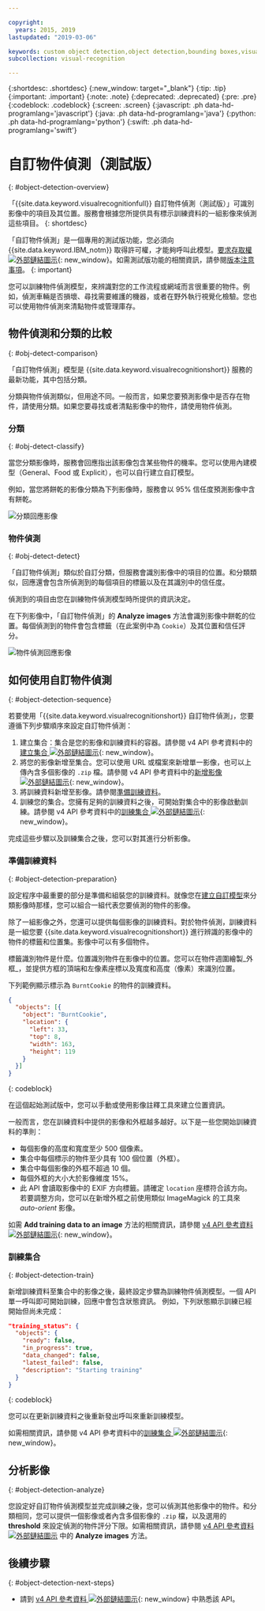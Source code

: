 ```yaml
---

copyright:
  years: 2015, 2019
lastupdated: "2019-03-06"

keywords: custom object detection,object detection,bounding boxes,visual inspection
subcollection: visual-recognition

---
```


{:shortdesc: .shortdesc}
{:new_window: target="_blank"}
{:tip: .tip}
{:important: .important}
{:note: .note}
{:deprecated: .deprecated}
{:pre: .pre}
{:codeblock: .codeblock}
{:screen: .screen}
{:javascript: .ph data-hd-programlang='javascript'}
{:java: .ph data-hd-programlang='java'}
{:python: .ph data-hd-programlang='python'}
{:swift: .ph data-hd-programlang='swift'}

<!-- Link definitions -->

[api-ref-v4]: https://{DomainName}/apidocs/visual-recognition-v4

# 自訂物件偵測（測試版）
{: #object-detection-overview}

「{{site.data.keyword.visualrecognitionfull}} 自訂物件偵測（測試版）」可識別影像中的項目及其位置。服務會根據您所提供具有標示訓練資料的一組影像來偵測這些項目。
{: shortdesc}

「自訂物件偵測」是一個專用的測試版功能，您必須向 {{site.data.keyword.IBM_notm}} 取得許可權，才能夠呼叫此模型。[要求存取權 ![外部鏈結圖示](../../icons/launch-glyph.svg "外部鏈結圖示")](https://datasciencex.typeform.com/to/c70Ak5){: new_window}。如需測試版功能的相關資訊，請參閱[版本注意事項](/docs/services/visual-recognition?topic=visual-recognition-release-notes#beta)。
{: important}

您可以訓練物件偵測模型，來辨識對您的工作流程或網域而言很重要的物件。例如，偵測車輛是否損壞、尋找需要維護的機器，或者在野外執行視覺化檢驗。您也可以使用物件偵測來清點物件或管理庫存。

## 物件偵測和分類的比較
{: #obj-detect-comparison}

「自訂物件偵測」模型是 {{site.data.keyword.visualrecognitionshort}} 服務的最新功能，其中包括分類。

分類與物件偵測類似，但用途不同。一般而言，如果您要預測影像中是否存在物件，請使用分類。如果您要尋找或者清點影像中的物件，請使用物件偵測。

### 分類
{: #obj-detect-classify}

當您分類影像時，服務會回應指出該影像包含某些物件的機率。您可以使用內建模型（General、Food 或 Explicit），也可以自行建立自訂模型。

例如，當您將餅乾的影像分類為下列影像時，服務會以 95% 信任度預測影像中含有餅乾。

![分類回應影像](images/cookies-tag.png "顯示分類的影像")

### 物件偵測
{: #obj-detect-detect}

「自訂物件偵測」類似於自訂分類，但服務會識別影像中的項目的位置。和分類類似，回應還會包含所偵測到的每個項目的標籤以及在其識別中的信任度。

偵測到的項目由您在訓練物件偵測模型時所提供的資訊決定。

在下列影像中，「自訂物件偵測」的 **Analyze images** 方法會識別影像中餅乾的位置。每個偵測到的物件會包含標籤（在此案例中為 `Cookie`）及其位置和信任評分。

![物件偵測回應影像](images/cookies-bbox.png "顯示物件偵測的影像")

## 如何使用自訂物件偵測
{: #object-detection-sequence}

若要使用「{{site.data.keyword.visualrecognitionshort}} 自訂物件偵測」，您要遵循下列步驟順序來設定自訂物件偵測：

1.  建立集合：集合是您的影像和訓練資料的容器。請參閱 v4 API 參考資料中的[建立集合 ![外部鏈結圖示](../../icons/launch-glyph.svg "外部鏈結圖示")](https://{DomainName}/apidocs/visual-recognition-v4#create-a-collection){: new_window}。
1.  將您的影像新增至集合。您可以使用 URL 或檔案來新增單一影像，也可以上傳內含多個影像的 `.zip` 檔。請參閱 v4 API 參考資料中的[新增影像 ![外部鏈結圖示](../../icons/launch-glyph.svg "外部鏈結圖示")](https://{DomainName}/apidocs/visual-recognition-v4#add-images){: new_window}。
1.  將訓練資料新增至影像。請參閱[準備訓練資料](#object-detection-preparation)。
1.  訓練您的集合。您擁有足夠的訓練資料之後，可開始對集合中的影像啟動訓練。請參閱 v4 API 參考資料中的[訓練集合 ![外部鏈結圖示](../../icons/launch-glyph.svg "外部鏈結圖示")](https://{DomainName}/apidocs/visual-recognition-v4#train-a-collection){: new_window}。

完成這些步驟以及訓練集合之後，您可以對其進行分析影像。

### 準備訓練資料
{: #object-detection-preparation}

設定程序中最重要的部分是準備和組裝您的訓練資料。就像您在[建立自訂模型](/docs/services/visual-recognition?topic=visual-recognition-tutorial-custom-classifier#tutorial-custom-classifier)來分類影像時那樣，您可以組合一組代表您要偵測的物件的影像。

除了一組影像之外，您還可以提供每個影像的訓練資料。對於物件偵測，訓練資料是一組您要 {{site.data.keyword.visualrecognitionshort}} 進行辨識的影像中的物件的標籤和位置集。影像中可以有多個物件。

標籤識別物件是什麼。位置識別物件在影像中的位置。您可以在物件週圍繪製_外框_，並提供方框的頂端和左像素座標以及寬度和高度（像素）來識別位置。

下列範例顯示標示為 `BurntCookie` 的物件的訓練資料。

```json
{
  "objects": [{
    "object": "BurntCookie",
    "location": {
      "left": 33,
      "top": 8,
      "width": 163,
      "height": 119
    }
  }]
}
```
{: codeblock}

在這個起始測試版中，您可以手動或使用影像註釋工具來建立位置資訊。

一般而言，您在訓練資料中提供的影像和外框越多越好。以下是一些您開始訓練資料的準則：

- 每個影像的高度和寬度至少 500 個像素。
- 集合中每個標示的物件至少具有 100 個位置（外框）。
- 集合中每個影像的外框不超過 10 個。
- 每個外框的大小大於影像維度 15%。
- 此 API 會讀取影像中的 EXIF 方向標籤。請確定 `location` 座標符合該方向。若要調整方向，您可以在新增外框之前使用類似 ImageMagick 的工具來 _auto-orient_ 影像。

如需 **Add training data to an image** 方法的相關資訊，請參閱 [v4 API 參考資料 ![外部鏈結圖示](../../icons/launch-glyph.svg "外部鏈結圖示")](https://{DomainName}/apidocs/visual-recognition-v4#add-training-data-to-an-image){: new_window}。

### 訓練集合
{: #object-detection-train}

新增訓練資料至集合中的影像之後，最終設定步驟為訓練物件偵測模型。一個 API 單一呼叫即可開始訓練，回應中會包含狀態資訊。
例如，下列狀態顯示訓練已經開始但尚未完成：

```json
"training_status": {
  "objects": {
    "ready": false,
    "in_progress": true,
    "data_changed": false,
    "latest_failed": false,
    "description": "Starting training"
  }
}
```
{: codeblock}

您可以在更新訓練資料之後重新發出呼叫來重新訓練模型。

如需相關資訊，請參閱 v4 API 參考資料中的[訓練集合 ![外部鏈結圖示](../../icons/launch-glyph.svg "外部鏈結圖示")](https://{DomainName}/apidocs/visual-recognition-v4#train-a-collection){: new_window}。

## 分析影像
{: #object-detection-analyze}

您設定好自訂物件偵測模型並完成訓練之後，您可以偵測其他影像中的物件。和分類相同，您可以提供一個影像或者內含多個影像的 `.zip` 檔，以及選用的 **threshold** 來設定偵測的物件評分下限。如需相關資訊，請參閱 [v4 API 參考資料 ![外部鏈結圖示](../../icons/launch-glyph.svg "外部鏈結圖示")](https://{DomainName}/apidocs/visual-recognition-v4#analyze-images) 中的 **Analyze images** 方法。

## 後續步驟
{: #object-detection-next-steps}

- 請到 [v4 API 參考資料 ![外部鏈結圖示](../../icons/launch-glyph.svg "外部鏈結圖示")](https://{DomainName}/apidocs/visual-recognition-v4){: new_window} 中熟悉該 API。
